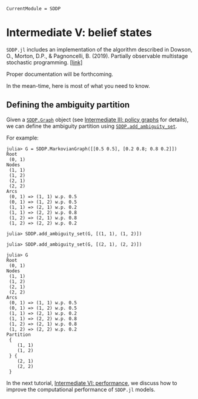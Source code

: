 ```@meta
CurrentModule = SDDP
```

# Intermediate V: belief states

`SDDP.jl` includes an implementation of the algorithm described in Dowson, O.,
Morton, D.P., & Pagnoncelli, B. (2019). Partially observable multistage
stochastic programming. [[link]](http://www.optimization-online.org/DB_HTML/2019/03/7141.html)

Proper documentation will be forthcoming.

In the mean-time, here is most of what you need to know.

## Defining the ambiguity partition

Given a [`SDDP.Graph`](@ref) object (see [Intermediate III: policy graphs](@ref)
for details), we can define the ambiguity partition using [`SDDP.add_ambiguity_set`](@ref).

For example:
```jldoctest; setup=:(using SDDP)
julia> G = SDDP.MarkovianGraph([[0.5 0.5], [0.2 0.8; 0.8 0.2]])
Root
 (0, 1)
Nodes
 (1, 1)
 (1, 2)
 (2, 1)
 (2, 2)
Arcs
 (0, 1) => (1, 1) w.p. 0.5
 (0, 1) => (1, 2) w.p. 0.5
 (1, 1) => (2, 1) w.p. 0.2
 (1, 1) => (2, 2) w.p. 0.8
 (1, 2) => (2, 1) w.p. 0.8
 (1, 2) => (2, 2) w.p. 0.2

julia> SDDP.add_ambiguity_set(G, [(1, 1), (1, 2)])

julia> SDDP.add_ambiguity_set(G, [(2, 1), (2, 2)])

julia> G
Root
 (0, 1)
Nodes
 (1, 1)
 (1, 2)
 (2, 1)
 (2, 2)
Arcs
 (0, 1) => (1, 1) w.p. 0.5
 (0, 1) => (1, 2) w.p. 0.5
 (1, 1) => (2, 1) w.p. 0.2
 (1, 1) => (2, 2) w.p. 0.8
 (1, 2) => (2, 1) w.p. 0.8
 (1, 2) => (2, 2) w.p. 0.2
Partition
 {
    (1, 1)
    (1, 2)
 } {
    (2, 1)
    (2, 2)
 }
```

In the next tutorial, [Intermediate VI: performance](@ref), we discuss how to
improve the computational performance of `SDDP.jl` models.
